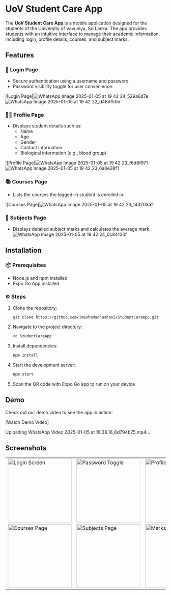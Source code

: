 # UoV Student Care App

The **UoV Student Care App** is a mobile application designed for the students of the University of Vavuniya, Sri Lanka. The app provides students with an intuitive interface to manage their academic information, including login, profile details, courses, and subject marks.

## Features

### 🔐 **Login Page**
- Secure authentication using a username and password.
- Password visibility toggle for user convenience.

![Login Page]![WhatsApp Image 2025-01-05 at 19 42 24_529a6d7e](https://github.com/user-attachments/assets/583a39c4-1832-4bdd-9387-4366502fb33c)
![WhatsApp Image 2025-01-05 at 19 42 22_d48df50e](https://github.com/user-attachments/assets/3ecd6224-411d-400a-8d4d-c78f514976c6)



### 🧑‍🎓 **Profile Page**
- Displays student details such as:
  - Name
  - Age
  - Gender
  - Contact information
  - Biological information (e.g., blood group)

![Profile Page]![WhatsApp Image 2025-01-05 at 19 42 23_f6d8f971](https://github.com/user-attachments/assets/0c43fbfc-3c57-4a98-bad3-44b7d3feab2f)
![WhatsApp Image 2025-01-05 at 19 42 23_6a0e38f1](https://github.com/user-attachments/assets/9aca9d05-151c-46e8-91a9-c2c96d267993)


### 📚 **Courses Page**
- Lists the courses the logged-in student is enrolled in.

![Courses Page]![WhatsApp Image 2025-01-05 at 19 42 23_143203a2](https://github.com/user-attachments/assets/4e168d10-e63a-4fc6-adc6-15c0905ee237)


### 📝 **Subjects Page**
- Displays detailed subject marks and calculates the average mark.
![WhatsApp Image 2025-01-05 at 19 42 24_0c84100f](https://github.com/user-attachments/assets/d1c82f94-5995-48f6-8608-a26dd9250ffe)



## Installation

### 📦 **Prerequisites**
- Node.js and npm installed
- Expo Go App installed

### ⚙️ **Steps**
1. Clone the repository:
   ```bash
   git clone https://github.com/ImeshaMadhushani/StudentCareApp.git
   ```
2. Navigate to the project directory:
   ```bash
   cd StudentCareApp
   ```
3. Install dependencies:
   ```bash
   npm install
   ```
4. Start the development server:
   ```bash
   npm start
   ```
5. Scan the QR code with Expo Go app to run on your device

## Demo

Check out our demo video to see the app in action:

[Watch Demo Video]

Uploading WhatsApp Video 2025-01-05 at 19.38.16_6d794b75.mp4…



## Screenshots

<div align="center">
<table>
  <tr>
    <td><img src="screenshots/login.png" alt="Login Screen" width="200"/></td>
    <td><img src="screenshots/password-toggle.png" alt="Password Toggle" width="200"/></td>
    <td><img src="screenshots/profile.png" alt="Profile Page" width="200"/></td>
  </tr>
  <tr>
    <td><img src="screenshots/courses.png" alt="Courses Page" width="200"/></td>
    <td><img src="screenshots/subjects.png" alt="Subjects Page" width="200"/></td>
    <td><img src="screenshots/marks-details.png" alt="Marks Details" width="200"/></td>
  </tr>
</table>
</div>
